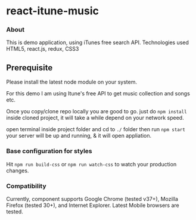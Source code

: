 # react-itune-music
### About

This is demo application, using iTunes free search API. Technologies used HTML5, react.js,  redux, CSS3

## Prerequisite 

Please install the latest node module on your system.

For this demo I am using Itune's free API to get music collection and songs etc.


 
Once you copy/clone repo locally you are good to go. just do ```npm install``` inside cloned project, it will take a while depend on your network speed.

open terminal inside project folder and cd to ```./``` folder then run ```npm start``` your server will be up and running, & it will open appliation. 


### Base configuration for styles
Hit  ```npm run build-css``` or ```npm run watch-css``` to watch your production changes.



 
### Compatibility
 
 Currently, component supports Google Chrome (tested v37+), Mozilla Firefox (tested 30+), and Internet Explorer. Latest Mobile browsers are tested.

